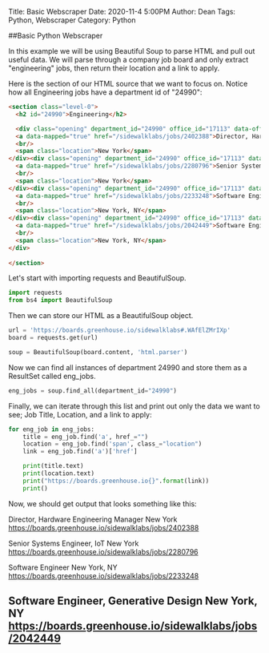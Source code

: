 Title: Basic Webscraper
Date: 2020-11-4 5:00PM
Author: Dean
Tags: Python, Webscraper
Category: Python

##Basic Python Webscraper

In this example we will be using Beautiful Soup to parse HTML and pull out useful data. We will parse through a company job board and only extract "engineering" jobs, then return their location and a link to apply.

Here is the section of our HTML source that we want to focus on. Notice how all Engineering jobs have a department id of "24990":

```HTML 
<section class="level-0">
  <h2 id="24990">Engineering</h2>

  <div class="opening" department_id="24990" office_id="17113" data-office-17113="true" data-department-24990="true">
  <a data-mapped="true" href="/sidewalklabs/jobs/2402388">Director, Hardware Engineering Manager</a>
  <br/>
  <span class="location">New York</span>
</div><div class="opening" department_id="24990" office_id="17113" data-office-17113="true" data-department-24990="true">
  <a data-mapped="true" href="/sidewalklabs/jobs/2280796">Senior Systems Engineer, IoT</a>
  <br/>
  <span class="location">New York</span>
</div><div class="opening" department_id="24990" office_id="17113" data-office-17113="true" data-department-24990="true">
  <a data-mapped="true" href="/sidewalklabs/jobs/2233248">Software Engineer</a>
  <br/>
  <span class="location">New York, NY</span>
</div><div class="opening" department_id="24990" office_id="17113" data-office-17113="true" data-department-24990="true">
  <a data-mapped="true" href="/sidewalklabs/jobs/2042449">Software Engineer, Generative Design</a>
  <br/>
  <span class="location">New York, NY</span>
</div>
  
</section>
```

Let's start with importing requests and BeautifulSoup.

```python
import requests
from bs4 import BeautifulSoup
```

Then we can store our HTML as a BeautifulSoup object.

```python
url = 'https://boards.greenhouse.io/sidewalklabs#.WAfElZMrIXp'
board = requests.get(url)

soup = BeautifulSoup(board.content, 'html.parser')
```

Now we can find all instances of department 24990 and store them as a ResultSet called eng_jobs.

```python
eng_jobs = soup.find_all(department_id="24990")
```

Finally, we can iterate through this list and print out only the data we want to see; Job Title, Location, and a link to apply:

```python
for eng_job in eng_jobs:
    title = eng_job.find('a', href_="")
    location = eng_job.find('span', class_="location")
    link = eng_job.find('a')['href']

    print(title.text)
    print(location.text)
    print("https://boards.greenhouse.io{}".format(link))
    print()
```

Now, we should get output that looks something like this:

Director, Hardware Engineering Manager
New York
https://boards.greenhouse.io/sidewalklabs/jobs/2402388

Senior Systems Engineer, IoT
New York
https://boards.greenhouse.io/sidewalklabs/jobs/2280796

Software Engineer
New York, NY
https://boards.greenhouse.io/sidewalklabs/jobs/2233248

Software Engineer, Generative Design
New York, NY
https://boards.greenhouse.io/sidewalklabs/jobs/2042449
---